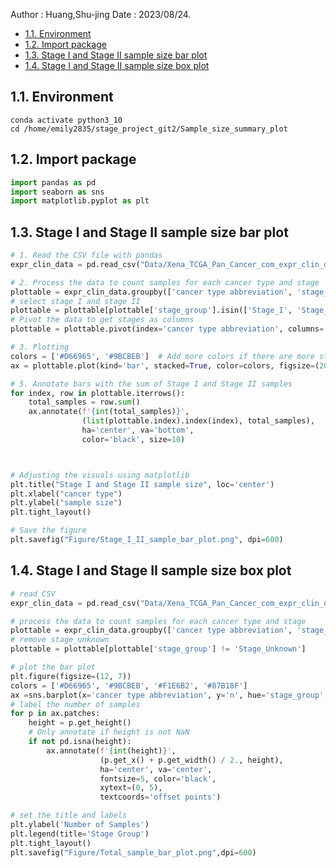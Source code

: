 Author : Huang,Shu-jing
Date : 2023/08/24.

- [1.1. Environment](#11-environment)
- [1.2. Import package](#12-import-package)
- [1.3. Stage I and Stage II sample size bar plot](#13-stage-i-and-stage-ii-sample-size-bar-plot)
- [1.4. Stage I and Stage II sample size box plot](#14-stage-i-and-stage-ii-sample-size-box-plot)


## 1.1. Environment 
```shell
conda activate python3_10
cd /home/emily2835/stage_project_git2/Sample_size_summary_plot
```
## 1.2. Import package 
```python
import pandas as pd
import seaborn as sns
import matplotlib.pyplot as plt
```

## 1.3. Stage I and Stage II sample size bar plot
```python
# 1. Read the CSV file with pandas
expr_clin_data = pd.read_csv("Data/Xena_TCGA_Pan_Cancer_com_expr_clin_data.csv",low_memory=False)

# 2. Process the data to count samples for each cancer type and stage
plottable = expr_clin_data.groupby(['cancer type abbreviation', 'stage_group']).size().reset_index(name='n').fillna(0)
# select stage I and stage II
plottable = plottable[plottable['stage_group'].isin(['Stage_I', 'Stage_II'])]
# Pivot the data to get stages as columns
plottable = plottable.pivot(index='cancer type abbreviation', columns='stage_group', values='n').fillna(0)

# 3. Plotting
colors = ['#D66965', '#9BCBEB']  # Add more colors if there are more stages
ax = plottable.plot(kind='bar', stacked=True, color=colors, figsize=(20, 10))

# 5. Annotate bars with the sum of Stage I and Stage II samples
for index, row in plottable.iterrows():
    total_samples = row.sum()
    ax.annotate(f'{int(total_samples)}', 
                (list(plottable.index).index(index), total_samples),
                ha='center', va='bottom',
                color='black', size=10)



# Adjusting the visuals using matplotlib
plt.title("Stage I and Stage II sample size", loc='center')
plt.xlabel("cancer type")
plt.ylabel("sample size")
plt.tight_layout()

# Save the figure
plt.savefig("Figure/Stage_I_II_sample_bar_plot.png", dpi=600)

```

## 1.4. Stage I and Stage II sample size box plot
```python
# read CSV 
expr_clin_data = pd.read_csv("Data/Xena_TCGA_Pan_Cancer_com_expr_clin_data.csv", low_memory=False)

# process the data to count samples for each cancer type and stage
plottable = expr_clin_data.groupby(['cancer type abbreviation', 'stage_group']).size().reset_index(name='n').fillna(0)
# remove stage_unknown
plottable = plottable[plottable['stage_group'] != 'Stage_Unknown']

# plot the bar plot
plt.figure(figsize=(12, 7))
colors = ['#D66965', '#9BCBEB', '#F1E6B2', '#87B18F']
ax =sns.barplot(x='cancer type abbreviation', y='n', hue='stage_group', data=plottable, palette=colors)
# label the number of samples
for p in ax.patches:
    height = p.get_height()
    # Only annotate if height is not NaN
    if not pd.isna(height):
        ax.annotate(f'{int(height)}', 
                    (p.get_x() + p.get_width() / 2., height), 
                    ha='center', va='center', 
                    fontsize=5, color='black', 
                    xytext=(0, 5), 
                    textcoords='offset points')

# set the title and labels
plt.ylabel('Number of Samples')
plt.legend(title='Stage Group')
plt.tight_layout()
plt.savefig("Figure/Total_sample_bar_plot.png",dpi=600)
```

